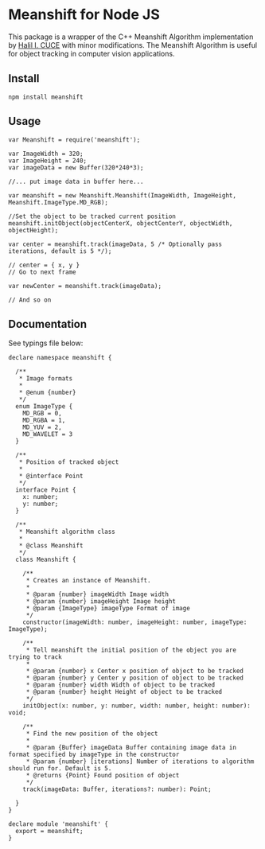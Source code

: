 # Meanshift for Node JS #
This package is a wrapper of the C++ Meanshift Algorithm implementation by [Halil I. CUCE](http://www.cs.bilkent.edu.tr/~ismaila/MUSCLE/MSTracker.htm) with minor modifications. The Meanshift Algorithm is useful for object tracking in computer vision applications.

## Install ##
`npm install meanshift`

## Usage ##
```
var Meanshift = require('meanshift');

var ImageWidth = 320;
var ImageHeight = 240;
var imageData = new Buffer(320*240*3);

//... put image data in buffer here...

var meanshift = new Meanshift.Meanshift(ImageWidth, ImageHeight, Meanshift.ImageType.MD_RGB);

//Set the object to be tracked current position
meanshift.initObject(objectCenterX, objectCenterY, objectWidth, objectHeight);

var center = meanshift.track(imageData, 5 /* Optionally pass iterations, default is 5 */);

// center = { x, y }
// Go to next frame

var newCenter = meanshift.track(imageData);

// And so on
```

## Documentation ##

See typings file below:
```
declare namespace meanshift {

  /**
   * Image formats 
   * 
   * @enum {number}
   */
  enum ImageType {
    MD_RGB = 0,
    MD_RGBA = 1,
    MD_YUV = 2,
    MD_WAVELET = 3
  }

  /**
   * Position of tracked object 
   * 
   * @interface Point
   */
  interface Point {
    x: number;
    y: number;
  }

  /**
   * Meanshift algorithm class 
   * 
   * @class Meanshift
   */
  class Meanshift {

    /**
     * Creates an instance of Meanshift.
     * 
     * @param {number} imageWidth Image width
     * @param {number} imageHeight Image height
     * @param {ImageType} imageType Format of image
     */
    constructor(imageWidth: number, imageHeight: number, imageType: ImageType);

    /**
     * Tell meanshift the initial position of the object you are trying to track
     * 
     * @param {number} x Center x position of object to be tracked
     * @param {number} y Center y position of object to be tracked
     * @param {number} width Width of object to be tracked
     * @param {number} height Height of object to be tracked
     */
    initObject(x: number, y: number, width: number, height: number): void;

    /**
     * Find the new position of the object
     * 
     * @param {Buffer} imageData Buffer containing image data in format specified by imageType in the constructor
     * @param {number} [iterations] Number of iterations to algorithm should run for. Default is 5.
     * @returns {Point} Found position of object
     */
    track(imageData: Buffer, iterations?: number): Point;

  }
}

declare module 'meanshift' {
  export = meanshift;
}
```